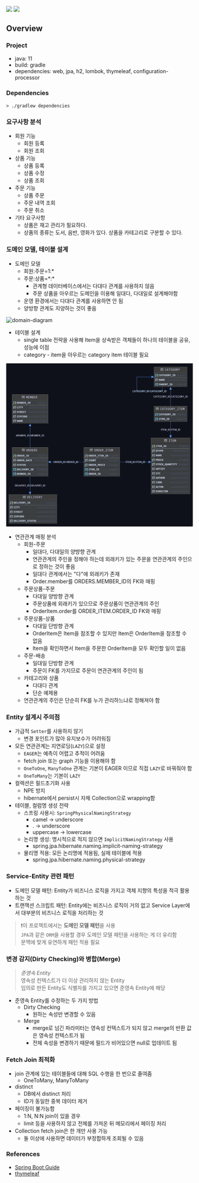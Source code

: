 ![](https://img.shields.io/badge/spring--boot-2.5.1-red)
![](https://img.shields.io/badge/gradle-7.0.2-brightgreen)

## Overview

### Project

- java: 11
- build: gradle
- dependencies: web, jpa, h2, lombok, thymeleaf, configuration-processor

### Dependencies

```shell
> ./gradlew dependencies
```

### 요구사항 분석

- 회원 기능
    - 회원 등록
    - 회원 조회
- 상품 기능
    - 상품 등록
    - 상품 수정
    - 상품 조회
- 주문 기능
  - 상품 주문
  - 주문 내역 조회
  - 주문 취소
- 기타 요구사항
  - 상품은 재고 관리가 필요하다.
  - 상품의 종류는 도서, 음반, 영화가 있다. 상품을 카테고리로 구분할 수 있다.

### 도메인 모델, 테이블 설계

- 도메인 모델
  - 회원:주문=1:*
  - 주문:상품=\*:\*
    - 관계형 데이터베이스에서는 다대다 관계를 사용하지 않음
    - 주문 상품을 아우르는 도메인을 이용해 일대다, 다대일로 설계해야함
  - 운영 환경에서는 다대다 관계를 사용하면 안 됨
  - 양방향 관계도 지양하는 것이 좋음

![domain-diagram](http://www.plantuml.com/plantuml/proxy?src=https://raw.githubusercontent.com/lcalmsky/shop/master/diagram/domain-diagram.plantuml)

- 테이블 설계
  - single table 전략을 사용해 Item을 상속받은 객체들이 하나의 테이블을 공유, 성능에 이점
  - category - item을 아우르는 category item 테이블 필요

![er-diagram](https://raw.githubusercontent.com/lcalmsky/shop/master/diagram/er-diagram.png)

- 연관관계 매핑 분석
  - 회원-주문
    - 일대다, 다대일의 양뱡향 관계
    - 연관관계의 주인을 정해야 하는데 외래키가 있는 주문을 연관관계의 주인으로 정하는 것이 좋음
    - 일대다 관계에서는 "다"에 외래키가 존재
    - Order.member를 ORDERS.MEMBER_ID의 FK와 매핑
  - 주문상품-주문
    - 다대일 양방향 관계
    - 주문상품에 외래키가 있으므로 주문상품이 연관관계의 주인
    - OrderItem.order를 ORDER_ITEM.ORDER_ID FK와 매핑
  - 주문상품-상품
    - 다대일 단방향 관계
    - OrderItem은 Item을 참조할 수 있지만 Item은 OrderItem을 참조할 수 없음
    - Item을 확인하면서 Item을 주문한 OrderItem을 모두 확인할 일이 없음
  - 주문-배송
    - 일대일 단방향 관계
    - 주문이 FK를 가지므로 주문이 연관관계의 주인이 됨
  - 카테고리와 상품
    - 다대다 관계
    - 단순 예제용
  - 연관관계의 주인은 단순히 FK를 누가 관리하느냐로 정해져야 함


### Entity 설계시 주의점

- 가급적 `Setter`를 사용하지 않기
  - 변경 포인트가 많아 유지보수가 어려워짐
- 모든 연관관계는 지연로딩(`LAZY`)으로 설정
  - `EAGER`는 예측이 어렵고 추적이 어려움
  - fetch join 또는 graph 기능을 이용해야 함
  - `OneToOne`, `ManyToOne` 관계는 기본이 EAGER 이므로 직접 `LAZY`로 바꿔줘야 함
  - `OneToMany`는 기본이 `LAZY`
- 컬렉션은 필드초기화 사용
  - NPE 방지
  - hibernate에서 persist시 자체 Collection으로 wrapping함
- 테이블, 컬럼명 생성 전략
  - 스프링 사용시: `SpringPhysicalNamingStrategy`
    - camel -> underscore
    - . -> underscore
    - uppercase -> lowercase
  - 논리명 생성: 명시적으로 적지 않으면 `ImplicitNamingStrategy` 사용
    - spring.jpa.hibernate.naming.implicit-naming-strategy
  - 물리명 적용: 모든 논리명에 적용됨, 실제 테이블에 적용
    - spring.jpa.hibernate.naming.physical-strategy

### Service-Entity 관련 패턴

- 도메인 모델 패턴: Entity가 비즈니스 로직을 가지고 객체 지향의 특성을 적극 활용하는 것
- 트랜잭션 스크립트 패턴: Entity에는 비즈니스 로직이 거의 없고 Service Layer에서 대부분의 비즈니스 로직을 처리하는 것

> ❗이 프로젝트에서는 **도메인 모델 패턴**을 사용<br>
> `JPA`과 같은 `ORM`을 사용할 경우 도메인 모델 패턴을 사용하는 게 더 유리함<br>
> 문맥에 맞게 유연하게 패턴 적용 필요

### 변경 감지(Dirty Checking)와 병합(Merge)

> *준영속 Entity*<br>
> 영속성 컨텍스트가 더 이상 관리하지 않는 Entity<br>
> 임의로 만든 Entity도 식별자를 가지고 있으면 준영속 Entity에 해당

- 준영속 Entity를 수정하는 두 가지 방법
  - Dirty Checking
    - 원하는 속성만 변경할 수 있음
  - Merge
    - merge로 넘긴 파라미터는 영속성 컨텍스트가 되지 않고 merge의 반환 값은 영속성 컨텍스트가 됨
    - 전체 속성을 변경하기 때문에 필드가 비어있으면 null로 업데이트 됨

### Fetch Join 최적화

- join 관계에 있는 테이블들에 대해 SQL 수행을 한 번으로 줄여줌
  - OneToMany, ManyToMany
- distinct
  - DB에서 distinct 처리
  - ID가 동일한 중복 데이터 제거
- 페이징이 불가능함
  - 1:N, N:N join이 있을 경우
  - limit 등을 사용하지 않고 전체를 가져온 뒤 메모리에서 페이징 처리
- Collection fetch join은 한 개만 사용 가능
  - 둘 이상에 사용하면 데이터가 부정합하게 조회될 수 있음


### References

- [Spring Boot Guide](https://spring.io/guides)
- [thymeleaf](https://thymeleaf.org)

